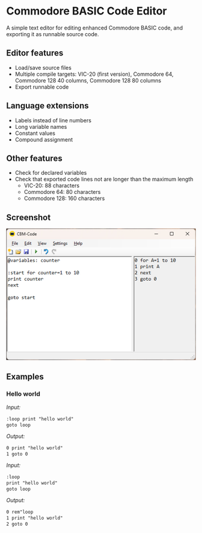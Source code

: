 # Commodore BASIC Code Editor

A simple text editor for editing enhanced Commodore BASIC code, and exporting it as runnable source code.

## Editor features

- Load/save source files
- Multiple compile targets: VIC-20 (first version), Commodore 64, Commodore 128 40 columns, Commodore 128 80 columns
- Export runnable code

## Language extensions

- Labels instead of line numbers
- Long variable names
- Constant values
- Compound assignment

## Other features

- Check for declared variables
- Check that exported code lines not are longer than the maximum length
  - VIC-20: 88 characters
  - Commodore 64: 80 characters
  - Commodore 128: 160 characters

## Screenshot

![Screenshot](https://raw.githubusercontent.com/Anders-H/CbmCodeEdit/main/screenshot.jpg)

## Examples

### Hello world

*Input:*

```
:loop print "hello world"
goto loop
```

*Output:*

```
0 print "hello world"
1 goto 0
```

*Input:*

```
:loop
print "hello world"
goto loop
```

*Output:*

```
0 rem"loop
1 print "hello world"
2 goto 0
```